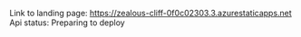 Link to landing page: https://zealous-cliff-0f0c02303.3.azurestaticapps.net
Api status: Preparing to deploy
